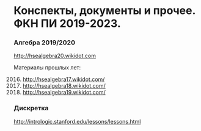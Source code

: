 # Конспекты, документы и прочее. ФКН ПИ 2019-2023.

### Алгебра 2019/2020
http://hsealgebra20.wikidot.com

Материалы прошлых лет:

2016) http://hsealgebra17.wikidot.com/
2017) http://hsealgebra18.wikidot.com/
2018) http://hsealgebra19.wikidot.com/

### Дискретка

http://intrologic.stanford.edu/lessons/lessons.html
